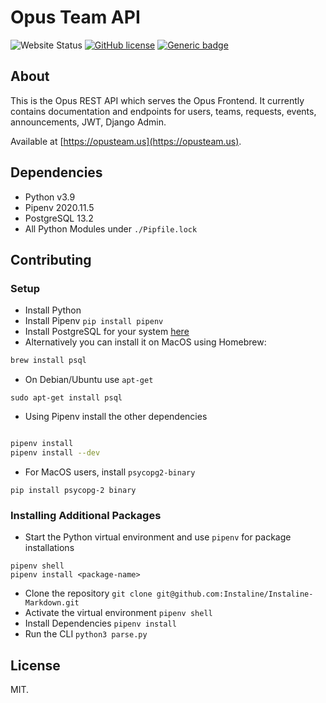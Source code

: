 # Opus Team API

![Website Status](https://img.shields.io/website?url=https%3A%2F%2Fapi.opusteam.us) [![GitHub license](https://img.shields.io/github/license/Naereen/StrapDown.js.svg)](https://docs.opusteam.us/legal/LICENSE.md) [![Generic badge](https://img.shields.io/badge/Python-v3.9-blue.svg)](https://docs.opusteam.us/)

## About

This is the Opus REST API which serves the Opus Frontend. It currently contains documentation and endpoints for users, teams, requests, events, announcements, JWT, Django Admin.

Available at [https://opusteam.us](https://opusteam.us).


## Dependencies
* Python v3.9
* Pipenv 2020.11.5
* PostgreSQL 13.2
* All Python Modules under `./Pipfile.lock`

## Contributing

### Setup

* Install Python
* Install Pipenv `pip install pipenv`
* Install PostgreSQL for your system [here](https://www.postgresql.org/download/)
* Alternatively you can install it on MacOS using Homebrew:

```zsh
brew install psql
```

* On Debian/Ubuntu use `apt-get`

```
sudo apt-get install psql
```
* Using Pipenv install the other dependencies
```zsh

pipenv install
pipenv install --dev

```
* For MacOS users, install `psycopg2-binary`

```
pip install psycopg-2 binary
```
### Installing Additional Packages

* Start the Python virtual environment and use `pipenv` for package installations
```
pipenv shell
pipenv install <package-name>
```


* Clone the repository `git clone git@github.com:Instaline/Instaline-Markdown.git`
* Activate the virtual environment `pipenv shell`
* Install Dependencies `pipenv install`
* Run the CLI `python3 parse.py`


## License

MIT. 
